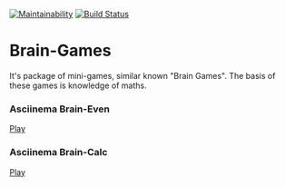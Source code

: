 [![Maintainability](https://api.codeclimate.com/v1/badges/26cfeb53f9b2a072c66e/maintainability)](https://codeclimate.com/github/8ar8az/Brain-Games-Hexlet/maintainability) [![Build Status](https://travis-ci.org/8ar8az/Brain-Games-Hexlet.svg?branch=master)](https://travis-ci.org/8ar8az/Brain-Games-Hexlet)

# Brain-Games
  
It's package of mini-games, similar known "Brain Games". The basis of these games is knowledge of maths.
  
### Asciinema Brain-Even
[Play](https://asciinema.org/a/8QfNvA9iJKKQUvRjF7vLXZ8zc)
  
### Asciinema Brain-Calc
[Play](https://asciinema.org/a/66rRs0bPsL8WoqYE9G3zGaYHF)
